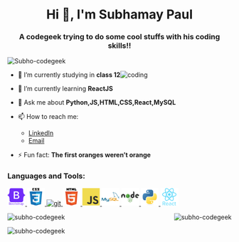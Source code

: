 <h1 align="center">Hi 👋, I'm Subhamay Paul</h1>
<h3 align="center">A codegeek trying to do some cool stuffs with his coding skills!!</h3>

<p align="left"> <img src="https://komarev.com/ghpvc/?username=Subho-codegeek&label=Profile%20views&color=0e75b6&style=flat" alt="Subho-codegeek" /> </p>
<img align="right" alt="coding" width="250" src="https://sd.keepcalms.com/i/keep-calm-and-lets-code-2.png">

- 🔭 I’m currently studying in **class 12** 

- 🌱 I’m currently learning **ReactJS**

- 💬 Ask me about **Python,JS,HTML,CSS,React,MySQL**

- 📫 How to reach me:
  - [LinkedIn](https://www.linkedin.com/in/subhamay-paul-775820179/)
  - [Email](mailto:subhomaypaul@gmail.com)


- ⚡ Fun fact: **The first oranges weren’t orange**



<h3 align="left">Languages and Tools:</h3>
<p align="left"> <a href="https://getbootstrap.com" target="_blank"> <img src="https://raw.githubusercontent.com/devicons/devicon/master/icons/bootstrap/bootstrap-plain-wordmark.svg" alt="bootstrap" width="40" height="40"/> </a> <a href="https://www.w3schools.com/css/" target="_blank"> <img src="https://raw.githubusercontent.com/devicons/devicon/master/icons/css3/css3-original-wordmark.svg" alt="css3" width="40" height="40"/> </a> <a href="https://git-scm.com/" target="_blank"> <img src="https://www.vectorlogo.zone/logos/git-scm/git-scm-icon.svg" alt="git" width="40" height="40"/> </a> <a href="https://www.w3.org/html/" target="_blank"> <img src="https://raw.githubusercontent.com/devicons/devicon/master/icons/html5/html5-original-wordmark.svg" alt="html5" width="40" height="40"/> </a> <a href="https://developer.mozilla.org/en-US/docs/Web/JavaScript" target="_blank"> <img src="https://raw.githubusercontent.com/devicons/devicon/master/icons/javascript/javascript-original.svg" alt="javascript" width="40" height="40"/> </a> <a href="https://www.mysql.com/" target="_blank"> <img src="https://raw.githubusercontent.com/devicons/devicon/master/icons/mysql/mysql-original-wordmark.svg" alt="mysql" width="40" height="40"/> </a> <a href="https://nodejs.org" target="_blank"> <img src="https://raw.githubusercontent.com/devicons/devicon/master/icons/nodejs/nodejs-original-wordmark.svg" alt="nodejs" width="40" height="40"/> </a> <a href="https://www.python.org" target="_blank"> <img src="https://raw.githubusercontent.com/devicons/devicon/master/icons/python/python-original.svg" alt="python" width="40" height="40"/> </a> <a href="https://reactjs.org/" target="_blank"> <img src="https://raw.githubusercontent.com/devicons/devicon/master/icons/react/react-original-wordmark.svg" alt="react" width="40" height="40"/> </a> </p>


<p><img align="right" src="https://github-readme-stats.vercel.app/api/top-langs?username=Subho-codegeek&show_icons=true&locale=en&layout=compact&theme=radical" alt="subho-codegeek" /></p>

<p>&nbsp;<img align="left" src="https://github-readme-stats.vercel.app/api?username=Subho-codegeek&show_icons=true&locale=en&theme=radical" alt="subho-codegeek" /></p>

<p><img align="left" src="https://github-readme-streak-stats.herokuapp.com/?user=Subho-codegeek&theme=radical" alt="subho-codegeek" /></p>
